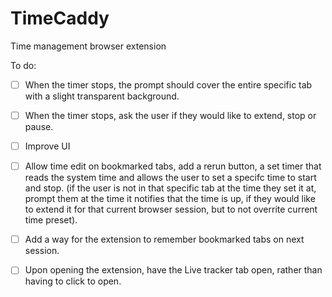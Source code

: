 # TimeCaddy
Time management browser extension

To do:
- [ ] When the timer stops, the prompt should cover the entire specific tab with a slight transparent background. 
- [ ] When the timer stops, ask the user if they would like to extend, stop or pause.
- [ ] Improve UI
- [ ] Allow time edit on bookmarked tabs, add a rerun button, a set timer that reads the system time and allows the user to set a specifc time to start and stop. (if the user is not in that specific tab at the time they set it at, prompt them at the time it notifies that the time is up, if they would like to extend it for that current browser session, but to not overrite current time preset).
- [ ] Add a way for the extension to remember bookmarked tabs on next session.
- [ ] Upon opening the extension, have the Live tracker tab open, rather than having to click to open.

